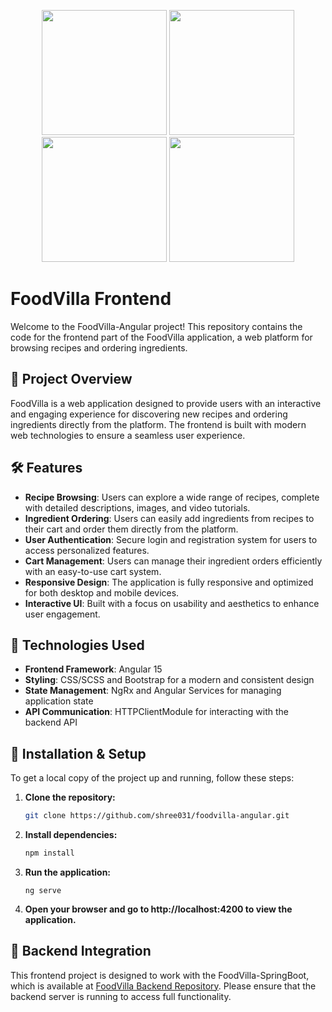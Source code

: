 
<p align="center">
  <img src="https://github.com/user-attachments/assets/e65b9750-d3ba-418d-a356-8c2add637659" width="200">
  <img src="https://github.com/user-attachments/assets/399f0300-77d8-40e3-8309-aa87730b26f7" width="200">
  <img src="https://github.com/user-attachments/assets/57c727e7-4179-4e43-b122-6832e6ac6e5b" width="200">
  <img src="https://github.com/user-attachments/assets/d4534406-8695-4573-9355-ad30d87c377b" width="200">
</p>

# FoodVilla Frontend

Welcome to the FoodVilla-Angular project! This repository contains the code for the frontend part of the FoodVilla application, a web platform for browsing recipes and ordering ingredients.

## 🚀 Project Overview

FoodVilla is a web application designed to provide users with an interactive and engaging experience for discovering new recipes and ordering ingredients directly from the platform. The frontend is built with modern web technologies to ensure a seamless user experience.

## 🛠️ Features

- **Recipe Browsing**: Users can explore a wide range of recipes, complete with detailed descriptions, images, and video tutorials.
- **Ingredient Ordering**: Users can easily add ingredients from recipes to their cart and order them directly from the platform.
- **User Authentication**: Secure login and registration system for users to access personalized features.
- **Cart Management**: Users can manage their ingredient orders efficiently with an easy-to-use cart system.
- **Responsive Design**: The application is fully responsive and optimized for both desktop and mobile devices.
- **Interactive UI**: Built with a focus on usability and aesthetics to enhance user engagement.

## 🧰 Technologies Used

- **Frontend Framework**: Angular 15
- **Styling**: CSS/SCSS and Bootstrap for a modern and consistent design
- **State Management**: NgRx and Angular Services for managing application state
- **API Communication**: HTTPClientModule for interacting with the backend API

## 🔧 Installation & Setup

To get a local copy of the project up and running, follow these steps:

1. **Clone the repository:**

   ```bash
   git clone https://github.com/shree031/foodvilla-angular.git
    ```
2. **Install dependencies:**
    ```bash
   npm install
    ```
3. **Run the application:**
   ```
   ng serve
   ```
4. **Open your browser and go to http://localhost:4200 to view the application.**

## 🔗 Backend Integration

This frontend project is designed to work with the FoodVilla-SpringBoot, which is available at [FoodVilla Backend Repository](https://github.com/shree031/foodvilla-springboot). Please ensure that the backend server is running to access full functionality.





